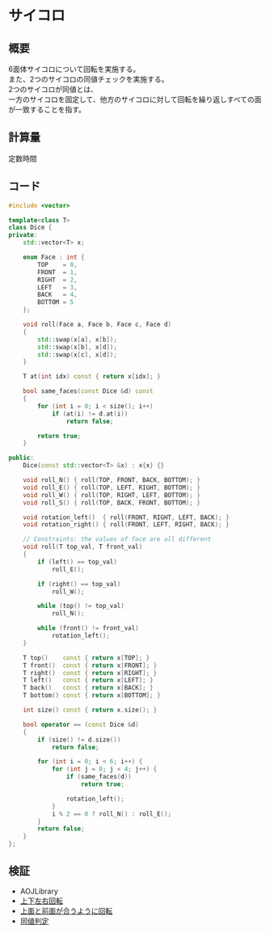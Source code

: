 # サイコロ
## 概要
6面体サイコロについて回転を実施する。  
また、2つのサイコロの同値チェックを実施する。  
2つのサイコロが同値とは、  
一方のサイコロを固定して、他方のサイコロに対して回転を繰り返しすべての面が一致することを指す。

## 計算量
定数時間

## コード
```cpp
#include <vector>

template<class T>
class Dice {
private:
    std::vector<T> x;

    enum Face : int {
        TOP    = 0,
        FRONT  = 1,
        RIGHT  = 2,
        LEFT   = 3,
        BACK   = 4,
        BOTTOM = 5
    };

    void roll(Face a, Face b, Face c, Face d)
    {
        std::swap(x[a], x[b]);
        std::swap(x[b], x[d]);
        std::swap(x[c], x[d]);
    }

    T at(int idx) const { return x[idx]; }

    bool same_faces(const Dice &d) const
    {
        for (int i = 0; i < size(); i++)
            if (at(i) != d.at(i))
                return false;

        return true;
    }

public:
    Dice(const std::vector<T> &x) : x{x} {}

    void roll_N() { roll(TOP, FRONT, BACK, BOTTOM); }
    void roll_E() { roll(TOP, LEFT, RIGHT, BOTTOM); }
    void roll_W() { roll(TOP, RIGHT, LEFT, BOTTOM); }
    void roll_S() { roll(TOP, BACK, FRONT, BOTTOM); }

    void rotation_left()  { roll(FRONT, RIGHT, LEFT, BACK); }
    void rotation_right() { roll(FRONT, LEFT, RIGHT, BACK); }

    // Constraints: the values of face are all different
    void roll(T top_val, T front_val)
    {
        if (left() == top_val)
            roll_E();

        if (right() == top_val)
            roll_W();

        while (top() != top_val)
            roll_N();

        while (front() != front_val)
            rotation_left();
    }

    T top()    const { return x[TOP]; }
    T front()  const { return x[FRONT]; }
    T right()  const { return x[RIGHT]; }
    T left()   const { return x[LEFT]; }
    T back()   const { return x[BACK]; }
    T bottom() const { return x[BOTTOM]; }

    int size() const { return x.size(); }

    bool operator == (const Dice &d)
    {
        if (size() != d.size())
            return false;

        for (int i = 0; i < 6; i++) {
            for (int j = 0; j < 4; j++) {
                if (same_faces(d))
                    return true;

                rotation_left();
            }
            i % 2 == 0 ? roll_N() : roll_E();
        }
        return false;
    }
};
```

## 検証
- AOJLibrary
 - [上下左右回転](https://onlinejudge.u-aizu.ac.jp/courses/lesson/2/ITP1/11/ITP1_11_A)
 - [上面と前面が合うように回転](https://onlinejudge.u-aizu.ac.jp/courses/lesson/2/ITP1/11/ITP1_11_B)
 - [同値判定](https://onlinejudge.u-aizu.ac.jp/courses/lesson/2/ITP1/11/ITP1_11_C)